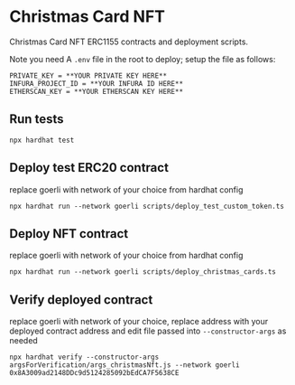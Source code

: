 # Christmas Card NFT

Christmas Card NFT ERC1155 contracts and deployment scripts.

Note you need A `.env` file in the root to deploy; setup the file as follows:

```
PRIVATE_KEY = **YOUR PRIVATE KEY HERE**
INFURA_PROJECT_ID = **YOUR INFURA ID HERE**
ETHERSCAN_KEY = **YOUR ETHERSCAN KEY HERE**
```

## Run tests

```shell
npx hardhat test
```

## Deploy test ERC20 contract
replace goerli with network of your choice from hardhat config
```shell
npx hardhat run --network goerli scripts/deploy_test_custom_token.ts
```

## Deploy NFT contract
replace goerli with network of your choice from hardhat config
```shell
npx hardhat run --network goerli scripts/deploy_christmas_cards.ts
```

## Verify deployed contract
replace goerli with network of your choice, replace address with your deployed contract address and edit file passed into `--constructor-args` as needed
```shell
npx hardhat verify --constructor-args argsForVerification/args_christmasNft.js --network goerli 0x8A3009ad2148DDc9d5124285092bEdCA7F5638CE
```

